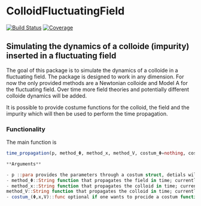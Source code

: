 # ColloidFluctuatingField

[![Build Status](https://github.com/phyjonas/ColloidFluctuatingField.jl/actions/workflows/CI.yml/badge.svg?branch=main)](https://github.com/phyjonas/ColloidFluctuatingField.jl/actions/workflows/CI.yml?query=branch%3Amain)
[![Coverage](https://codecov.io/gh/phyjonas/ColloidFluctuatingField.jl/branch/main/graph/badge.svg)](https://codecov.io/gh/phyjonas/ColloidFluctuatingField.jl)


## Simulating the dynamics of a colloide (impurity) inserted in a fluctuating field

The goal of this package is to simulate the dynamics of a colloide in a fluctuating field. The package is designed to work in any dimension. For now the only provided methods are a Newtonian colloide and Model A for the fluctuating field. Over time more field theories and potentially different colloide dynamics will be added.

It is possible to provide costume functions for the colloid, the field and the impurity which will then be used to perform the time propagation.

### Functionality
The main function is

```julia
time_propagation(p, method_Φ, method_x, method_V, costum_Φ=nothing, costum_x=nothing, costum_V=nothing)

**Arguments**

- p ::para provides the parameters through a costum struct, detials will be provided below, if one wants to use a costum function use "costum"
- method_Φ::String function that propagates the field in time; currently implemented: ModelA-Galerkin, if one wants to use a costum function use "costum"
- method_x::String function that propagates the colloid in time; currently implemented: Newton, if one wants to use a costum function use "costum"
method_V::String function that propagates the colloid in time; currently implemented: Gaussian, if one wants to use a costum function use "costum"
- costum_(Φ,x,V)::func optional if one wants to procide a costum function this will be done here
